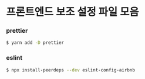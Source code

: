 # 프론트엔드 보조 설정 파일 모음

### prettier
```sh
$ yarn add -D prettier
```

### eslint
```sh
$ npx install-peerdeps --dev eslint-config-airbnb
```
